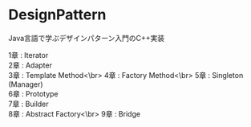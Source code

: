 # DesignPattern
Java言語で学ぶデザインパターン入門のC++実装</br>

1章 : Iterator</br>
2章 : Adapter</br>
3章 : Template Method<\br>
4章 : Factory Method<\br>
5章 : Singleton (Manager)</br>
6章 : Prototype</br>
7章 : Builder</br>
8章 : Abstract Factory<\br>
9章 : Bridge</br>
